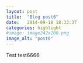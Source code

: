 ```yaml
---
layout: post
title:  "Blog post6"
date:   2014-09-18 18:33:37
categories: highlight
#image: image242x200.png
image_alt: "post6"
---
```


Test test6666
